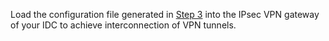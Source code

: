 Load the configuration file generated in [Step 3](/document/product/554/18991) into the IPsec VPN gateway of your IDC to achieve interconnection of VPN tunnels.

